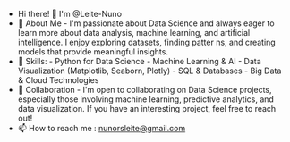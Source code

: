 - Hi there! 👋 I'm @Leite-Nuno
- 👀 About Me - I'm passionate about Data Science and always eager to learn more about data analysis, machine learning, and artificial intelligence. I enjoy exploring datasets, finding patter ns, and creating models that provide meaningful insights.
- 🌱  Skills:
      - Python for Data Science
      - Machine Learning & AI
      - Data Visualization (Matplotlib, Seaborn, Plotly)
      - SQL & Databases
      - Big Data & Cloud Technologies
- 💞️ Collaboration - I'm open to collaborating on Data Science projects, especially those involving machine learning, predictive analytics, and data visualization. If you have an interesting project, feel free to reach out!
- 📫 How to reach me : nunorsleite@gmail.com



<!---
Leite-Nuno/Leite-Nuno is a ✨ special ✨ repository because its `README.md` (this file) appears on your GitHub profile.
You can click the Preview link to take a look at your changes.
--->
